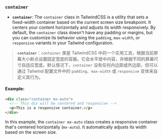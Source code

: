 ### `container`

- **`container`**: The `container` class in TailwindCSS is a utility that sets a fixed-width container based on the current screen size breakpoint. It centers your content horizontally and adjusts its width responsively. By default, the `container` class doesn't have any padding or margins, but you can customize its behavior using the `padding`, `max-width`, or `responsive` variants in your Tailwind configuration.

> **`container`**：`container` 类是 TailwindCSS 中的一个实用工具，根据当前屏幕大小断点设置固定宽度的容器。它会水平居中内容，并根据不同的屏幕尺寸自适应宽度。默认情况下，`container` 没有任何内边距或外边距，但可以通过 Tailwind 配置文件中的 `padding`、`max-width` 或 `responsive` 变体来自定义其行为。

#### Example:

```html
<div class="container mx-auto">
  <!-- This div will be centered and responsive -->
  <p>This is a responsive container.</p>
</div>
```

In this example, the `container mx-auto` class creates a responsive container that's centered horizontally (`mx-auto`). It automatically adjusts its width based on the screen size.